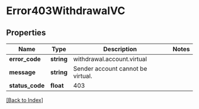 # Error403WithdrawalVC

## Properties

Name | Type | Description | Notes
------------ | ------------- | ------------- | -------------
**error_code** | **string** | withdrawal.account.virtual |
**message** | **string** | Sender account cannot be virtual. |
**status_code** | **float** | 403 |

[[Back to Index]](../index.md)
